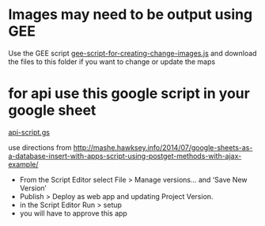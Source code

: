 # Images may need to be output using GEE

Use the GEE script [gee-script-for-creating-change-images.js](../gee-script-for-creating-change-images.js) and download the files to this folder if you want to change or update the maps

# for api use this google script in your google sheet

[api-script.gs](../../scripts/api-script.gs)

use directions from http://mashe.hawksey.info/2014/07/google-sheets-as-a-database-insert-with-apps-script-using-postget-methods-with-ajax-example/

* From the Script Editor select File > Manage versions… and ‘Save New Version’
* Publish > Deploy as web app and updating Project Version.
* in the Script Editor Run > setup
* you will have to approve this app
